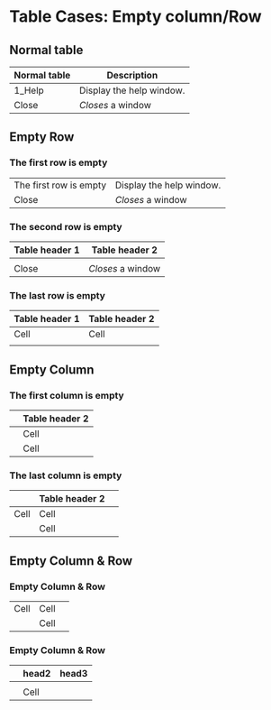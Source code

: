 # Table Cases: Empty column/Row

## Normal table
| Normal table | Description          |
| ------------- | ----------- |
| 1_Help      | Display the help window.|
| Close     | _Closes_ a window     |

## Empty Row
### The first row is empty
|  | |
| ------------- | ----------- |
|    The first row is empty   | Display the help window.|
| Close     | _Closes_ a window     |


### The second row is empty
| Table header 1 |Table header 2 |
| ------------- | ----------- |
|      | |
| Close     | _Closes_ a window     |

### The last row is empty
| Table header 1 |Table header 2 |
| ------------- | ----------- |
|  Cell    |Cell |
|      |    |


## Empty Column
### The first column is empty
|  |Table header 2 |
| ------------- | ----------- |
|      |Cell |
|      |   Cell |

### The last column is empty
|  |Table header 2 | |
| ------------- | ----------- |---|
|  Cell    |Cell |  |
|      |   Cell |  |

## Empty Column & Row 
### Empty Column & Row

|  | | |
| ------------- | ----------- |---|
|  Cell    |Cell |  |
|      |   Cell |  |

### Empty Column & Row

|  | head2 | head3|
| ------------- | ----------- |---|
|      | |  |
|      |   Cell |  |